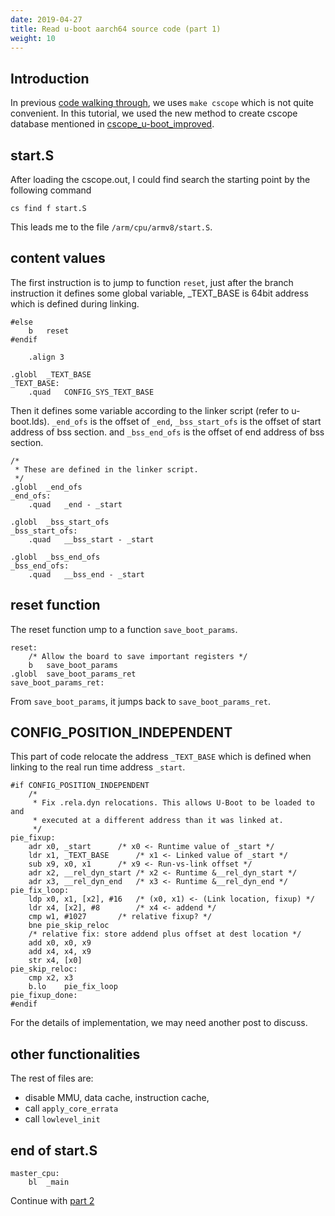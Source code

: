 ```yaml
---
date: 2019-04-27
title: Read u-boot aarch64 source code (part 1)
weight: 10
---
```


## Introduction

In previous [code walking through](../read_u-boot_source_code_part1), we uses
`make cscope` which is not quite convenient. In this tutorial, we used the new
method to create cscope database mentioned in
[cscope_u-boot_improved](../cscope_u-boot_improved).

## start.S

After loading the cscope.out, I could find search the starting point by the
following command

```
cs find f start.S
```

This leads me to the file `/arm/cpu/armv8/start.S`.


## content values

The first instruction is to jump to function `reset`, just after the branch
instruction it defines some global variable, _TEXT_BASE is 64bit address which
is defined during linking.



```
#else
	b	reset
#endif

	.align 3

.globl	_TEXT_BASE
_TEXT_BASE:
	.quad	CONFIG_SYS_TEXT_BASE

```

Then it defines some variable according to the linker script (refer to
u-boot.lds). `_end_ofs` is the offset of `_end`,  `_bss_start_ofs` is the
offset of start address of bss section. and `_bss_end_ofs` is the offset of
end address of bss section.

```
/*
 * These are defined in the linker script.
 */
.globl	_end_ofs
_end_ofs:
	.quad	_end - _start

.globl	_bss_start_ofs
_bss_start_ofs:
	.quad	__bss_start - _start

.globl	_bss_end_ofs
_bss_end_ofs:
	.quad	__bss_end - _start
```

## reset function

The reset function ump to a function `save_boot_params`.

```
reset:
	/* Allow the board to save important registers */
	b	save_boot_params
.globl	save_boot_params_ret
save_boot_params_ret:
```

From `save_boot_params`, it jumps back to `save_boot_params_ret`.

## CONFIG_POSITION_INDEPENDENT

This part of code relocate the address `_TEXT_BASE` which is defined when
linking to the real run time address `_start`.

```
#if CONFIG_POSITION_INDEPENDENT
	/*
	 * Fix .rela.dyn relocations. This allows U-Boot to be loaded to and
	 * executed at a different address than it was linked at.
	 */
pie_fixup:
	adr	x0, _start		/* x0 <- Runtime value of _start */
	ldr	x1, _TEXT_BASE		/* x1 <- Linked value of _start */
	sub	x9, x0, x1		/* x9 <- Run-vs-link offset */
	adr	x2, __rel_dyn_start	/* x2 <- Runtime &__rel_dyn_start */
	adr	x3, __rel_dyn_end	/* x3 <- Runtime &__rel_dyn_end */
pie_fix_loop:
	ldp	x0, x1, [x2], #16	/* (x0, x1) <- (Link location, fixup) */
	ldr	x4, [x2], #8		/* x4 <- addend */
	cmp	w1, #1027		/* relative fixup? */
	bne	pie_skip_reloc
	/* relative fix: store addend plus offset at dest location */
	add	x0, x0, x9
	add	x4, x4, x9
	str	x4, [x0]
pie_skip_reloc:
	cmp	x2, x3
	b.lo	pie_fix_loop
pie_fixup_done:
#endif
```
For the details of implementation, we may need another post to discuss.


## other functionalities


The rest of files are:

- disable MMU, data cache, instruction cache,
- call `apply_core_errata`
- call `lowlevel_init`

## end of start.S

```
master_cpu:
    bl  _main
```


Continue with [part 2](../read_u-boot_aarch64_source_code_part2)
